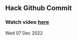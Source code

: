 
 ## Hack Github Commit 
 ### Watch video <a href="https://www.youtube.com">here</a> 
 Wed 07 Dec 2022 
